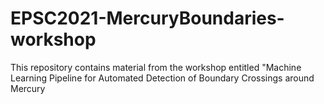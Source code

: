 # EPSC2021-MercuryBoundaries-workshop
This repository contains material from the workshop entitled "Machine Learning Pipeline for Automated Detection of Boundary Crossings around Mercury
